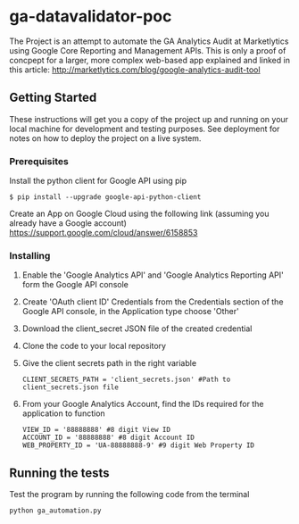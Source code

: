 # ga-datavalidator-poc

The Project is an attempt to automate the GA Analytics Audit at Marketlytics using Google Core Reporting and Management APIs. This is only a proof of concpept for a larger, more complex web-based app explained and linked in this article: http://marketlytics.com/blog/google-analytics-audit-tool

## Getting Started

These instructions will get you a copy of the project up and running on your local machine for development and testing purposes. See deployment for notes on how to deploy the project on a live system.

### Prerequisites

Install the python client for Google API using pip

```
$ pip install --upgrade google-api-python-client
```

Create an App on Google Cloud using the following link (assuming you already have a Google account)
https://support.google.com/cloud/answer/6158853

### Installing

1. Enable the 'Google Analytics API' and 'Google Analytics Reporting API' form the Google API console

2. Create 'OAuth client ID' Credentials from the Credentials section of the Google API console,
   in the Application type choose 'Other'

3. Download the client_secret JSON file of the created credential

4. Clone the code to your local repository

5. Give the client secrets path in the right variable
    ```
    CLIENT_SECRETS_PATH = 'client_secrets.json' #Path to client_secrets.json file
    ```

6. From your Google Analytics Account, find the IDs required for the application to function
    ```
    VIEW_ID = '88888888' #8 digit View ID
    ACCOUNT_ID = '88888888' #8 digit Account ID
    WEB_PROPERTY_ID = 'UA-88888888-9' #9 digit Web Property ID
    ```

## Running the tests

Test the program by running the following code from the terminal 
```
python ga_automation.py
```


